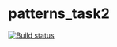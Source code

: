 # patterns_task2
[![Build status](https://ci.appveyor.com/api/projects/status/7ic616di2voeyksm/branch/main?svg=true)](https://ci.appveyor.com/project/DmitrySavostyanov/patterns-task2/branch/main)
